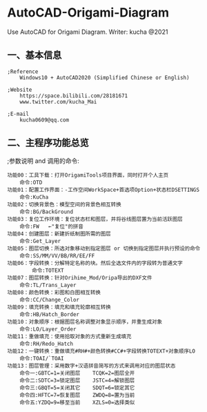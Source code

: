 # AutoCAD-Origami-Diagram
Use AutoCAD for Origami Diagram. 
      Writer: kucha @2021


一、基本信息
---------------------------------------------------------------------------------------------------------------
	;Reference
		Windows10 + AutoCAD2020 (Simplified Chinese or English) 

	;Website
		https://space.bilibili.com/28181671
		www.twitter.com/kucha_Mai   

	;E-mail
		kucha0609@qq.com


二、主程序功能总览
---------------------------------------------------------------------------------------------------------------
;参数说明 and 调用的命令:

	功能00：工具下载：打开OrigamiTools项目界面，同时打开个人主页
		命令:OTD
	功能01：配置工作界面：-工作空间WorkSpace+首选项Option+状态栏DSETTINGS
		命令:KuCha
	功能02：切换背景色：模型空间的背景色相互转换
		命令:BG/BackGround
	功能03：复位工作环境：复位状态栏和图层，并将谷线图层置为当前活跃图层
		命令:FW   ←"复位"的拼音
	功能04：创建图层：新建折纸制图所需的图层
		命令:Get_Layer
	功能05：图层切换：所选对象移动到指定图层 or 切换到指定图层并执行预设的命令
		命令:SS/MM/VV/BB/RR/EE/FF 
	功能06：字段转换：分解特定名称的块。然后全选文件内的字段转为普通文字
	        命令:TOTEXT
	功能07：图层转换：针对Orihime_Mod/Oripa导出的DXF文件
		命令:TL/Trans_Layer
	功能08：颜色转换：彩图和白图相互转换
		命令:CC/Change_Color 
	功能09：填充转换：填充和填充轮廓相互转换
		命令:HB/Hatch_Border
	功能10：对象顺序：根据图层名称调整对象显示顺序，并重生成对象
		命令:LO/Layer_Order
	功能11：重做填充：使用拾取对象的方式重新生成填充
		命令:RH/Redo_Hatch
	功能12：一键转换：重做填充#RH#+颜色转换#CC#+字段转换TOTEXT+对象顺序LO
		命令:TOAI/`TOAI 
	功能13：图层管理：采用数字+汉语拼音简写的方式来调用对应的图层状态
		命令一:GBTC=1=关闭图层    TCQK=2=图层全开
		命令二:SDTC=3=锁定图层    JSTC=4=解锁图层	
		命令三:GBQT=5=关闭其它    SDQT=6=锁定其它
		命令四:HFTC=7=恢复图层    ZWDQ=8=置为当前
		命令五:YZDQ=9=移至当前    XZLS=0=选择类似	


